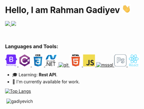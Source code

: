 # Hello, I am Rahman Gadiyev <img src="https://raw.githubusercontent.com/ABSphreak/ABSphreak/master/gifs/Hi.gif" width="30px"></h2>


<p align="left">
  <a href="mailto:gadiyevich0@gmail.com">
    <img src="https://img.shields.io/badge/-gadiyevich0@gmail.com-6633cc?style=flat-square&logo=Gmail&logoColor=white&link=mailto:gadiyevich0@gmail.co" />
  </a>
  <a>
    <img src="https://img.shields.io/badge/Rahman Gadiyev%234446-6633cc?style=flat-square&logo=Discord&logoColor=white" />
  </a>
</p>

<br>
<h3 align="left">Languages and Tools:</h3>
<p align="left"> <a href="https://getbootstrap.com" target="_blank"> <img src="https://raw.githubusercontent.com/devicons/devicon/master/icons/bootstrap/bootstrap-plain-wordmark.svg" alt="bootstrap" width="40" height="40"/> </a> <a href="https://www.w3schools.com/cs/" target="_blank"> <img src="https://raw.githubusercontent.com/devicons/devicon/master/icons/csharp/csharp-original.svg" alt="csharp" width="40" height="40"/> </a> <a href="https://www.w3schools.com/css/" target="_blank"> <img src="https://raw.githubusercontent.com/devicons/devicon/master/icons/css3/css3-original-wordmark.svg" alt="css3" width="40" height="40"/> </a> <a href="https://dotnet.microsoft.com/" target="_blank"> <img src="https://raw.githubusercontent.com/devicons/devicon/master/icons/dot-net/dot-net-original-wordmark.svg" alt="dotnet" width="40" height="40"/> </a> <a href="https://git-scm.com/" target="_blank"> <img src="https://www.vectorlogo.zone/logos/git-scm/git-scm-icon.svg" alt="git" width="40" height="40"/> </a> <a href="https://www.w3.org/html/" target="_blank"> <img src="https://raw.githubusercontent.com/devicons/devicon/master/icons/html5/html5-original-wordmark.svg" alt="html5" width="40" height="40"/> </a> <a href="https://developer.mozilla.org/en-US/docs/Web/JavaScript" target="_blank"> <img src="https://raw.githubusercontent.com/devicons/devicon/master/icons/javascript/javascript-original.svg" alt="javascript" width="40" height="40"/> </a> <a href="https://www.microsoft.com/en-us/sql-server" target="_blank"> <img src="https://cdn.worldvectorlogo.com/logos/microsoft-sql-server.svg" alt="mssql" width="40" height="40"/> </a> <a href="https://www.photoshop.com/en" target="_blank"> <img src="https://raw.githubusercontent.com/devicons/devicon/master/icons/photoshop/photoshop-line.svg" alt="photoshop" width="40" height="40"/> </a> <a href="https://reactjs.org/" target="_blank"> <img src="https://raw.githubusercontent.com/devicons/devicon/master/icons/react/react-original-wordmark.svg" alt="react" width="40" height="40"/> </a> </p>

- :mortar_board: Learning: <strong>Rest API</strong>.
- :briefcase: I'm currently available for work.

[![Top Langs](https://github-readme-stats.vercel.app/api/top-langs/?username=gadiyevich&layout=compact)](https://github.com/gadiyevich/github-readme-stats)



<p>&nbsp;<img align="center" src="https://github-readme-stats.vercel.app/api?username=gadiyevich&show_icons=true&locale=en" alt="gadiyevich" /></p>
